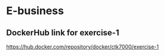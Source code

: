# E-business

## DockerHub link for exercise-1

<https://hub.docker.com/repository/docker/ctk7000/exercise-1>

